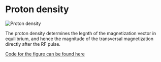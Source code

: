 # Proton density

![Proton density](../gif/mridemo_pd_with_rotation.gif)

The proton density determines the legnth of the magnetization vector in equilibrium, and hence the magnitude of the transversal magnetization
directly after the RF pulse. 

[Code for the figure can be found here](../code/mridemo_pd_with_rotation.m)

